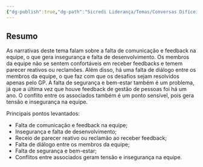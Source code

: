 ```yaml
---
{"dg-publish":true,"dg-path":"Sicredi Liderança/Temas/Conversas Difíceis.md","permalink":"/Sicredi Liderança/Temas/Conversas Difíceis/"}
---
```


## Resumo

As narrativas deste tema falam sobre a falta de comunicação e feedback na equipe, o que gera insegurança e falta de desenvolvimento. Os membros da equipe não se sentem confortáveis em receber feedbacks e temem parecer reativos ou reclamões. Além disso, há uma falta de diálogo entre os membros da equipe, o que faz com que os desafios sejam resolvidos apenas pelo GP. A falta de segurança e bem-estar também é um problema, já que a última vez que houve feedback de gestão de pessoas foi há um ano. O conflito entre os associados também é um ponto sensível, pois gera tensão e insegurança na equipe. 

Principais pontos levantados:
- Falta de comunicação e feedback na equipe;
- Insegurança e falta de desenvolvimento;
- Receio de parecer reativo ou reclamão ao receber feedback;
- Falta de diálogo entre os membros da equipe;
- Falta de segurança e bem-estar;
- Conflitos entre associados geram tensão e insegurança na equipe.

